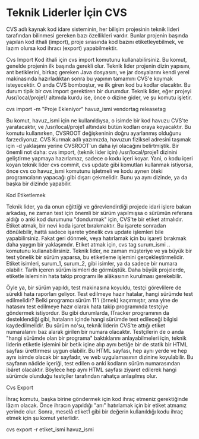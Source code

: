 # Teknik Liderler İçin CVS

CVS adlı kaynak kod idare sisteminin, her bilişim projesinin teknik
lideri tarafından bilinmesi gereken bazı özellikleri vardır. Bunlar
projenin başında yapılan kod ithali (import), proje sırasında kod
bazını etiketleyebilmek, ve lazım olursa kod ihracı (export)
yapabilmektir.

Cvs Import Kod ithali için cvs import komutunu kullanabilirsiniz. Bu
komut, genelde projenin ilk başında gerekli olur. Teknik lider
projenin dizin yapısını, ant betiklerini, birkaç gereken Java
dosyasını, ve jar dosyalarını kendi yerel makinasında hazırladıktan
sonra bu yapının tamamını CVS'e koymak isteyecektir. O anda CVS
bomboştur, ve ilk giren kod bu kodlar olacaktır.  Bu durum tipik bir
cvs import gerektiren bir durumdur. Teknik lider, eğer projeyi
/usr/local/proje1/ altımda kurdu ise, önce o dizine gider, ve şu
komutu işletir.

cvs import -m "Proje Ekleniyor" havuz_ismi vendortag releasetag

Bu komut, havuz_ismi için ne kullanıldıysa, o isimde bir kod havuzu
CVS'te yaratacaktır, ve /usr/local/proje1 altındaki bütün kodları
oraya koyacaktır.  Bu komutu kullanırken, CVSROOT değişkeninin doğru
ayarlanmış olduğunu farzediyoruz. CVS Kurmak adlı yazımızda, havuzun
fiziksel adresini taşımak için -d yaklaşımı yerine CVSROOT'un daha iyi
olacağını belirtmiştik.  Bir önemli not daha: cvs import, (teknik
lider için) /usr/local/proje1 dizinini geliştirme yapmaya hazırlamaz,
sadece o kodu içeri koyar. Yani, o kodu içeri koyan teknik lider cvs
commit, cvs update gibi komutları kullanmak istiyorsa, önce cvs co
havuz_ismi komutunu işletmeli ve kodu aynen öteki programcıların
yapacağı gibi dışarı çekmelidir. Bunu ya aynı dizinde, ya da başka bir
dizinde yapabilir.

Kod Etiketlemek

Teknik lider, ya da onun eğittiği ve görevlendirdiği projede idari
işlere bakan arkadaş, ne zaman test için önemli bir sürüm yapılmışsa o
sürümün referans aldığı o anki kod durumunu "dondurmak" için, CVS'te
bir etiket atmalıdır. Etiket atmak, bir nevi koda işaret
bırakmaktır. Bu işarete sonradan dönülebilir, hattâ sadece işarete
yönelik cvs update işlemleri bile yapabilirsiniz. Fakat geri dönmek,
veya hatırlamak için bu işareti bırakmak daha yaygın bir yaklaşımdır.
Etiket atmak için, cvs tag surum_ismi .. komutunu kullanabilirsiniz.
Teknik lider, ne zaman müşteriye ve ya büyük bir test yönelik bir
sürüm yaparsa, bu etiketleme işlemini gerçekleştirmelidir. Etiket
isimleri, surum_1, surum_2, gibi isimler, ya da sadece bir numara
olabilir. Tarih içeren sürüm isimleri de görmüştük.  Daha büyük
projelerde, etiketle isleminin hata takip programı ile alâkasının
kurulması gerekebilir.

Öyle ya, bir sürüm yapıldı, test makinasına koyuldu, testçi
görevlilere de sürekli hata raporları geliyor. Test edilmeye hazır
hatalar, hangi sürümde test edilmelidir? Belki programcı sürüm 11'i
(örnek) kaçırmıştır, ama yine de hatasını test edilmeye hazır olarak
hata takip programında testçiye göndermek istiyordur.  Bu gibi
durumlarda, ITracker programının da desteklendiği gibi, hataların
içinde hangi sürümde test edileceği bilgisi kaydedilmelidir. Bu sürüm
no'su, teknik liderin CVS'te attığı etiket numaralarını baz alarak
girilen bir numara olacaktır.  Testçilerin de o anda "hangi sürümde
olan bir programa" baktıklarını anlayabilmeleri için, teknik liderin
etiketle işlemini bir betik içine alıp aynı betiğe bir de statik bir
HTML sayfası ürettirmesi uygun olabilir. Bu HTML sayfası, hep aynı
yerde ve hep aynı isimde olacak bir sayfadır, ve web uygulamasının
dizinine koyulabilir. Bu sayfanın nâdide içeriği, test edilen o anki
kodların sürüm numarasından ibâret olacaktır. Böylece hep aynı HTML
sayfası ziyaret edilerek hangi sürümde olunduğu testçiler tarafından
rahatça anlaşılmış olur.

Cvs Export

İhraç komutu, başka birine göndermek için kod ihraç etmeniz
gerektiğinde lâzım olacak. Önce ihracın yapıldığı "anı" hatırlamak
için bir etiket atmanız yerinde olur. Sonra, meselâ etiket1 gibi bir
değerin kullanıldığı kodu ihraç etmek için şu komut yeterlidir.

cvs export -r etiket_ismi havuz_ismi


